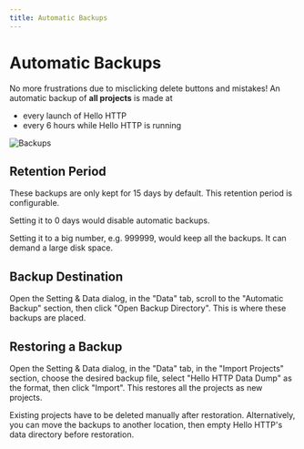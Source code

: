 ```yaml
---
title: Automatic Backups
---
```


# Automatic Backups

No more frustrations due to misclicking delete buttons and mistakes! An automatic backup of **all projects** is made at
- every launch of Hello HTTP
- every 6 hours while Hello HTTP is running

![Backups](../backup.png)

## Retention Period

These backups are only kept for 15 days by default. This retention period is configurable.

Setting it to 0 days would disable automatic backups.

Setting it to a big number, e.g. 999999, would keep all the backups. It can demand a large disk space.

## Backup Destination
Open the Setting & Data dialog, in the "Data" tab, scroll to the "Automatic Backup" section, then
click "Open Backup Directory". This is where these backups are placed.

## Restoring a Backup
Open the Setting & Data dialog, in the "Data" tab, in the "Import Projects" section, choose the desired backup file,
select "Hello HTTP Data Dump" as the format, then click "Import". This restores all the projects as new projects.

Existing projects have to be deleted manually after restoration. Alternatively, you can move the backups to another
location, then empty Hello HTTP's data directory before restoration.
